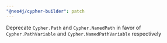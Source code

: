 ```yaml
---
"@neo4j/cypher-builder": patch
---
```


Deprecate `Cypher.Path` and `Cypher.NamedPath` in favor of `Cypher.PathVariable` and `Cypher.NamedPathVariable` respectively
